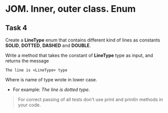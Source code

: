 # JOM. Inner, outer class. Enum
## Task 4

Create a **LineType** enum that contains different kind of lines as constants **SOLID**, **DOTTED**, **DASHED** and **DOUBLE**.

Write a method that takes the constant of **LineType** type as input, and returns the message 
```
The line is <LineType> type
```

Where **<LineType>**  is name of type wrote in lower case.

- For example: _The line is dotted type_.

> For correct passing of all tests don't use print and println methods in your code.

